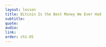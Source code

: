 ```yaml
---
layout: lesson
title: Bitcoin Is the Best Money We Ever Had
subtitle:
quote:
audio:
link:
order: ch1-05
---
```

